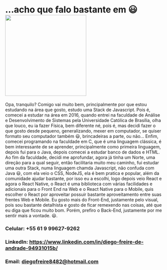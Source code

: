 # ...acho que falo bastante em :smiley: <img width="260" height="260" src="https://avatars1.githubusercontent.com/u/44952566?s=460&u=49bddba335686455066ac46e94842fc48ecdba22&v=4">

Opa, tranquilo? Comigo vai muito bem, principalmente por que estou estudando na área que gosto, estudo uma Stack de Javascript.
Pois é, comecei a estudar na área em 2016, quando entrei na faculdade de Análise e Desenvolvimento de Sistemas pela Universidade Católica de Brasília, olha que louco, eu ia fazer Física, bem diferente né, pois é, mas decidi fazer o que gosto desde pequeno, generalizando, mexer em computador, se quiser formato seu computador também :smiley:, brincadeiras a parte, ou não... Enfim, comecei programando na faculdade em C, que é uma linguagem clássica, é bem interessante de se aprender, principalmente como primeira linguagem, depois fui para o Java, depois comecei a estudar banco de dados e HTML. Ao fim da faculdade, decidi me aprofundar, agora já tinha um Norte, uma direção para a qual seguir, então facilitaria muito meu caminho, fui estudar uma outra Stack, numa linguagem chamda Javascript, não confuda com Java :smiley:, com ela veio o CSS, NodeJS, ela é bem pratica e popular, além da comunidade ajudar bastante, por isso eu a escolhi, logo depois veio React e agora o React Native, o React é uma biblioteca com várias facilidades e adicionais para o Front End na Web e o React Native para o Mobile, quis escolher o React por aproveitar possuir bastante aproveitamento entre suas frentes Web e Mobile. Eu gosto mais do Front-End, justamente pelo visual, pois sou bastante detalhista e gosto de ficar remexendo nas coisas, até que eu diga que ficou muito bom. Porém, prefiro o Back-End, justamente por me sentir mais a vontade. :smiley:.

### Celular: +55 61 9 99627-9262
### LinkedIn: https://www.linkedin.com/in/diego-freire-de-andrade-94931015b/
### Email: diegofreire8482@hotmail.com
